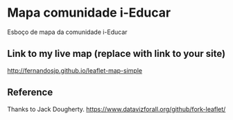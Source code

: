 # Mapa comunidade i-Educar
Esboço de mapa da comunidade i-Educar

## Link to my live map (replace with link to your site)

http://fernandosjp.github.io/leaflet-map-simple

## Reference

Thanks to Jack Dougherty.
https://www.datavizforall.org/github/fork-leaflet/

